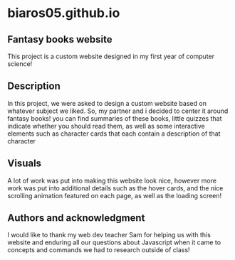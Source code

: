 # biaros05.github.io
## Fantasy books website
This project is a custom website designed in my first year of computer science!

## Description
In this project, we were asked to design a custom website based on whatever subject we liked. So, my partner and i decided to center it around fantasy books! you can find summaries of these books, little quizzes that indicate whether you should read them, as well as some interactive elements such as character cards that each contain a description of that character

## Visuals
A lot of work was put into making this website look nice, however more work was put into additional details such as the hover cards, and the nice scrolling animation featured on each page, as well as the loading screen!

## Authors and acknowledgment
I would like to thank my web dev teacher Sam for helping us with this website and enduring all our questions about Javascript when it came to concepts and commands we had to research outside of class! 
